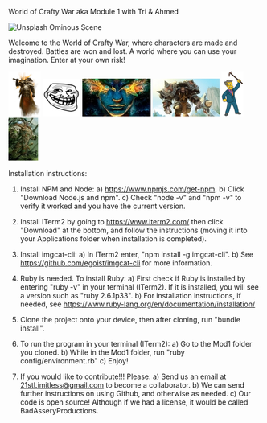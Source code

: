 World of Crafty War
aka Module 1 with Tri & Ahmed

![Unsplash Ominous Scene](https://images.unsplash.com/photo-1496526311033-8a80ae14a1f9?ixlib=rb-1.2.1&ixid=eyJhcHBfaWQiOjEyMDd9&auto=format&fit=crop&w=500&q=60)

Welcome to the World of Crafty War, where characters are made and destroyed. Battles are won and lost. A world where you can use your imagination. Enter at your own risk!

![Warrior](https://raw.githubusercontent.com/LimitToInfinity/Mod1/master/lib/pic/warrior.png)
![Troll](https://raw.githubusercontent.com/LimitToInfinity/Mod1/master/lib/pic/troll.jpg)
![Shaman](https://raw.githubusercontent.com/LimitToInfinity/Mod1/master/lib/pic/shaman.jpg)
![Tauren](https://raw.githubusercontent.com/LimitToInfinity/Mod1/master/lib/pic/tauren.jpg)
![Skinner](https://raw.githubusercontent.com/LimitToInfinity/Mod1/master/lib/pic/skinner.png)
![Druid](https://raw.githubusercontent.com/LimitToInfinity/Mod1/master/lib/pic/druid.jpg)

Installation instructions:
1) Install NPM and Node:
  a) https://www.npmjs.com/get-npm.
  b) Click "Download Node.js and npm".
  c) Check "node -v" and "npm -v" to verify it worked and you have the current version.

2) Install ITerm2 by going to https://www.iterm2.com/ then click "Download" at the bottom, and follow the instructions (moving it into your Applications folder when installation is completed).

3) Install imgcat-cli:
  a) In ITerm2 enter, "npm install -g imgcat-cli".
  b) See https://github.com/egoist/imgcat-cli for more information.

4) Ruby is needed. To install Ruby:
  a) First check if Ruby is installed by entering "ruby -v" in your terminal (ITerm2). If it is installed, you will see a version such as "ruby 2.6.1p33".
  b) For installation instructions, if needed, see https://www.ruby-lang.org/en/documentation/installation/

5) Clone the project onto your device, then after cloning, run "bundle install".

6) To run the program in your terminal (ITerm2):
  a) Go to the Mod1 folder you cloned.
  b) While in the Mod1 folder, run "ruby config/environment.rb"
  c) Enjoy!
  
7) If you would like to contribute!!! Please:
  a) Send us an email at 21stLimitless@gmail.com to become a collaborator.
  b) We can send further instructions on using Github, and otherwise as needed.
  c) Our code is open source! Although if we had a license, it would be called BadAsseryProductions.
